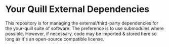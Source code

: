 # Your Quill External Dependencies

This repository is for managing the external/third-party dependencies for the your-quill suite of software.  The preference is to use submodules where possible.  However, if necessary, code may be imported & stored here so long as it's an open-source compatible license.

